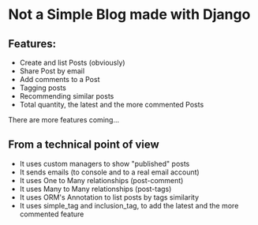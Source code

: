 # Not a Simple Blog made with Django

## Features:

- Create and list Posts (obviously)
- Share Post by email
- Add comments to a Post
- Tagging posts
- Recommending similar posts
- Total quantity, the latest and the more commented Posts

There are more features coming...

## From a technical point of view

- It uses custom managers to show "published" posts
- It sends emails (to console and to a real email account)
- It uses One to Many relationships (post-comment)
- It uses Many to Many relationships (post-tags)
- It uses ORM's Annotation to list posts by tags similarity
- It uses simple_tag and inclusion_tag, to add the latest and the more commented feature
